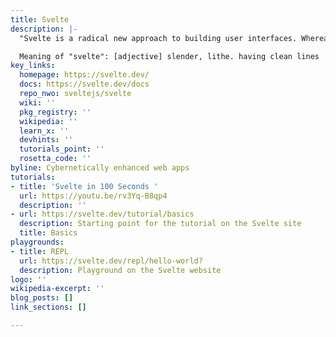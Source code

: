 ```yaml
---
title: Svelte
description: |-
  "Svelte is a radical new approach to building user interfaces. Whereas traditional frameworks like React and Vue do the bulk of their work in the browser, Svelte shifts that work into a compile step that happens when you build your app."

  Meaning of "svelte": [adjective] slender, lithe. having clean lines : sleek.
key_links:
  homepage: https://svelte.dev/
  docs: https://svelte.dev/docs
  repo_nwo: sveltejs/svelte
  wiki: ''
  pkg_registry: ''
  wikipedia: ''
  learn_x: ''
  devhints: ''
  tutorials_point: ''
  rosetta_code: ''
byline: Cybernetically enhanced web apps
tutorials:
- title: 'Svelte in 100 Seconds '
  url: https://youtu.be/rv3Yq-B8qp4
  description: ''
- url: https://svelte.dev/tutorial/basics
  description: Starting point for the tutorial on the Svelte site
  title: Basics
playgrounds:
- title: REPL
  url: https://svelte.dev/repl/hello-world?
  description: Playground on the Svelte website
logo: ''
wikipedia-excerpt: ''
blog_posts: []
link_sections: []

---
```

